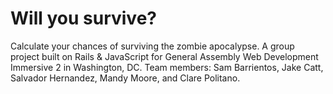 # Will you survive?

Calculate your chances of surviving the zombie apocalypse. A group project built on Rails & JavaScript for General Assembly Web Development Immersive 2 in Washington, DC. Team members: Sam Barrientos, Jake Catt, Salvador Hernandez, Mandy Moore, and Clare Politano.